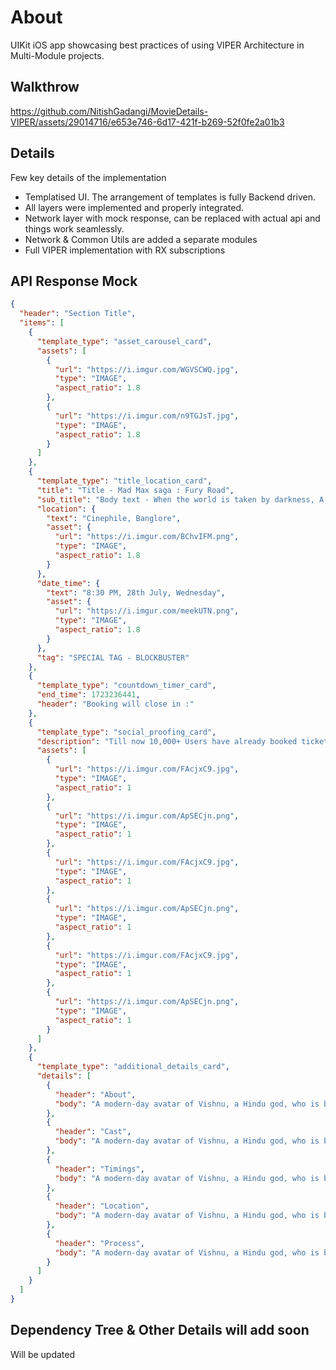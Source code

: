 # About
UIKit iOS app showcasing best practices of using VIPER Architecture in Multi-Module projects.

## Walkthrow
https://github.com/NitishGadangi/MovieDetails-VIPER/assets/29014716/e653e746-6d17-421f-b269-52f0fe2a01b3

## Details
Few key details of the implementation
- Templatised UI. The arrangement of templates is fully Backend driven.
- All layers were implemented and properly integrated.
- Network layer with mock response, can be replaced with actual api and things work seamlessly.
- Network & Common Utils are added a separate modules
- Full VIPER implementation with RX subscriptions


## API Response Mock
```JSON
{
  "header": "Section Title",
  "items": [
    {
      "template_type": "asset_carousel_card",
      "assets": [
        {
          "url": "https://i.imgur.com/WGVSCWQ.jpg",
          "type": "IMAGE",
          "aspect_ratio": 1.8
        },
        {
          "url": "https://i.imgur.com/n9TGJsT.jpg",
          "type": "IMAGE",
          "aspect_ratio": 1.8
        }
      ]
    },
    {
      "template_type": "title_location_card",
      "title": "Title - Mad Max saga : Fury Road",
      "sub_title": "Body text - When the world is taken by darkness, A hero will rise.",
      "location": {
        "text": "Cinephile, Banglore",
        "asset": {
          "url": "https://i.imgur.com/BChvIFM.png",
          "type": "IMAGE",
          "aspect_ratio": 1.8
        }
      },
      "date_time": {
        "text": "8:30 PM, 28th July, Wednesday",
        "asset": {
          "url": "https://i.imgur.com/meekUTN.png",
          "type": "IMAGE",
          "aspect_ratio": 1.8
        }
      },
      "tag": "SPECIAL TAG - BLOCKBUSTER"
    },
    {
      "template_type": "countdown_timer_card",
      "end_time": 1723236441,
      "header": "Booking will close in :"
    },
    {
      "template_type": "social_proofing_card",
      "description": "Till now 10,000+ Users have already booked tickets.",
      "assets": [
        {
          "url": "https://i.imgur.com/FAcjxC9.jpg",
          "type": "IMAGE",
          "aspect_ratio": 1
        },
        {
          "url": "https://i.imgur.com/ApSECjn.png",
          "type": "IMAGE",
          "aspect_ratio": 1
        },
        {
          "url": "https://i.imgur.com/FAcjxC9.jpg",
          "type": "IMAGE",
          "aspect_ratio": 1
        },
        {
          "url": "https://i.imgur.com/ApSECjn.png",
          "type": "IMAGE",
          "aspect_ratio": 1
        },
        {
          "url": "https://i.imgur.com/FAcjxC9.jpg",
          "type": "IMAGE",
          "aspect_ratio": 1
        },
        {
          "url": "https://i.imgur.com/ApSECjn.png",
          "type": "IMAGE",
          "aspect_ratio": 1
        }
      ]
    },
    {
      "template_type": "additional_details_card",
      "details": [
        {
          "header": "About",
          "body": "A modern-day avatar of Vishnu, a Hindu god, who is believed to have descended to earth to protect the world from evil forces"
        },
        {
          "header": "Cast",
          "body": "A modern-day avatar of Vishnu, a Hindu god, who is believed to have descended to earth to protect the world from evil forces"
        },
        {
          "header": "Timings",
          "body": "A modern-day avatar of Vishnu, a Hindu god, who is believed to have descended to earth to protect the world from evil forces"
        },
        {
          "header": "Location",
          "body": "A modern-day avatar of Vishnu, a Hindu god, who is believed to have descended to earth to protect the world from evil forces"
        },
        {
          "header": "Process",
          "body": "A modern-day avatar of Vishnu, a Hindu god, who is believed to have descended to earth to protect the world from evil forces"
        }
      ]
    }
  ]
}
```

## Dependency Tree & Other Details will add soon
Will be updated
